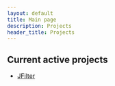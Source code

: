 ```yaml
---
layout: default
title: Main page
description: Projects
header_title: Projects
---
```


## Current active projects

* [JFilter](jfilter/index.MD)